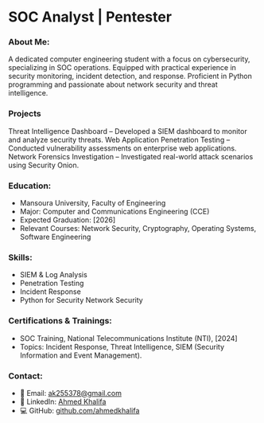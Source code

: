 # SOC Analyst | Pentester
### About Me:
A dedicated computer engineering student with a focus on cybersecurity, specializing in SOC operations. Equipped with practical experience in security monitoring, incident detection, and response. Proficient in Python programming and passionate about network security and threat intelligence.
### Projects
Threat Intelligence Dashboard – Developed a SIEM dashboard to monitor and analyze security threats.
Web Application Penetration Testing – Conducted vulnerability assessments on enterprise web applications.
Network Forensics Investigation – Investigated real-world attack scenarios using Security Onion.
### Education: 
- Mansoura University, Faculty of Engineering
- Major: Computer and Communications Engineering (CCE)
- Expected Graduation: [2026]
- Relevant Courses: Network Security, Cryptography, Operating Systems, Software Engineering
### Skills:
- SIEM & Log Analysis
- Penetration Testing
- Incident Response
- Python for Security
Network Security
### Certifications & Trainings:
- SOC Training, National Telecommunications Institute (NTI), [2024]
- Topics: Incident Response, Threat Intelligence, SIEM (Security Information and Event Management).
### Contact:
- 📧 Email: ak255378@gmail.com
- 🔗 LinkedIn: [Ahmed Khalifa](https://www.linkedin.com/in/ahmed-khalifa-b5bb6424b/)
- 💻 GitHub: [github.com/ahmedkhalifa](https://github.com/A7med1Khalifa)
